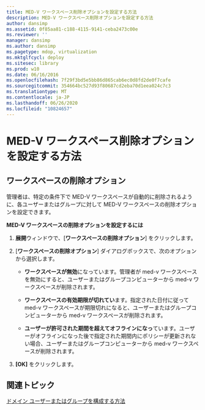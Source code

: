 ```yaml
---
title: MED-V ワークスペース削除オプションを設定する方法
description: MED-V ワークスペース削除オプションを設定する方法
author: dansimp
ms.assetid: 0f85aa81-c188-4115-9141-ceba2473c00e
ms.reviewer: ''
manager: dansimp
ms.author: dansimp
ms.pagetype: mdop, virtualization
ms.mktglfcycl: deploy
ms.sitesec: library
ms.prod: w10
ms.date: 06/16/2016
ms.openlocfilehash: 7f29f3bd5e5bb86d865cab6ec0d8fd2de0f7cafe
ms.sourcegitcommit: 354664bc527d93f80687cd2eba70d1eea024c7c3
ms.translationtype: MT
ms.contentlocale: ja-JP
ms.lasthandoff: 06/26/2020
ms.locfileid: "10824657"
---
```

# MED-V ワークスペース削除オプションを設定する方法


## ワークスペースの削除オプション


管理者は、特定の条件下で MED-V ワークスペースが自動的に削除されるように、各ユーザーまたはグループに対して MED-V ワークスペースの削除オプションを設定できます。

**MED-V ワークスペースの削除オプションを設定するには**

1.  **展開**ウィンドウで、[**ワークスペースの削除オプション**] をクリックします。

2.  [**ワークスペースの削除オプション**] ダイアログボックスで、次のオプションから選択します。

    -   **ワークスペースが無効**になっています。管理者が med-v ワークスペースを無効にすると、ユーザーまたはグループコンピューターから med-v ワークスペースが削除されます。

    -   **ワークスペースの有効期限が切れてい**ます。指定された日付に従って med-v ワークスペースが期限切れになると、ユーザーまたはグループコンピューターから med-v ワークスペースが削除されます。

    -   **ユーザーが許可された期間を超えてオフラインになっ**ています。ユーザーがオフラインになった後で指定された期間内にポリシーが更新されない場合、ユーザーまたはグループコンピューターから med-v ワークスペースが削除されます。

3.  **[OK]** をクリックします。

## 関連トピック


[ドメイン ユーザーまたはグループを構成する方法](how-to-configure-a-domain-user-or-groupmedvv2.md)

 

 





